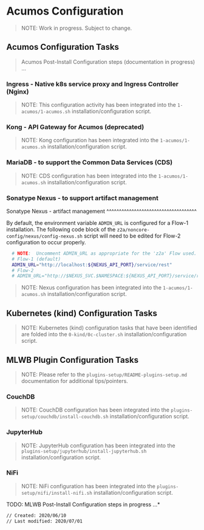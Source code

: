 <!---
.. ===============LICENSE_START=======================================================
.. Acumos CC-BY-4.0
.. ===================================================================================
.. Copyright (C) 2018 AT&T Intellectual Property & Tech Mahindra. All rights reserved.
.. ===================================================================================
.. This Acumos documentation file is distributed by AT&T and Tech Mahindra
.. under the Creative Commons Attribution 4.0 International License (the "License");
.. you may not use this file except in compliance with the License.
.. You may obtain a copy of the License at
..
..      http://creativecommons.org/licenses/by/4.0
..
.. This file is distributed on an "AS IS" BASIS,
.. WITHOUT WARRANTIES OR CONDITIONS OF ANY KIND, either express or implied.
.. See the License for the specific language governing permissions and
.. limitations under the License.
.. ===============LICENSE_END=========================================================
-->

# Acumos Configuration

> NOTE: Work in progress.  Subject to change.

## Acumos Configuration Tasks

>Acumos Post-Install Configuration steps (documentation in progress) ...

### Ingress - Native k8s service proxy and Ingress Controller (Nginx)

>NOTE: This configuration activity has been integrated into the `1-acumos/1-acumos.sh` installation/configuration script.

### Kong - API Gateway for Acumos (deprecated)

>NOTE: Kong configuration has been integrated into the `1-acumos/1-acumos.sh` installation/configuration script.

### MariaDB - to support the Common Data Services (CDS)

>NOTE: CDS configuration has been integrated into the `1-acumos/1-acumos.sh` installation/configuration script.

### Sonatype Nexus - to support artifact management

Sonatype Nexus - artifact management
^^^^^^^^^^^^^^^^^^^^^^^^^^^^^^^^^^^^

By default, the environment variable ``ADMIN_URL`` is configured for a Flow-1
installation. The following code block of the
``z2a/noncore-config/nexus/config-nexus.sh`` script will need to be edited
for Flow-2 configuration to occur properly.

```bash
  # NOTE:  Uncomment ADMIN_URL as appropriate for the 'z2a' Flow used.
  # Flow-1 (default)
  ADMIN_URL="http://localhost:${NEXUS_API_PORT}/service/rest"
  # Flow-2
  # ADMIN_URL="http://$NEXUS_SVC.$NAMESPACE:${NEXUS_API_PORT}/service/rest"
```

>NOTE: Nexus configuration has been integrated into the `1-acumos/1-acumos.sh` installation/configuration script.

## Kubernetes (kind) Configuration Tasks

>NOTE: Kubernetes (kind) configuration tasks that have been identified are folded into the `0-kind/0c-cluster.sh` installation/configuration script.

## MLWB Plugin Configuration Tasks

>NOTE: Please refer to the `plugins-setup/README-plugins-setup.md` documentation for additional tips/pointers.

### CouchDB

>NOTE: CouchDB configuration has been integrated into the `plugins-setup/couchdb/install-couchdb.sh` installation/configuration script.

### JupyterHub

>NOTE: JupyterHub configuration has been integrated into the `plugins-setup/jupyterhub/install-jupyterhub.sh` installation/configuration script.

### NiFi

>NOTE: NiFi configuration has been integrated into the `plugins-setup/nifi/install-nifi.sh` installation/configuration script.

TODO: MLWB Post-Install Configuration steps in progress ...*

```sh
// Created: 2020/06/10
// Last modified: 2020/07/01
```
